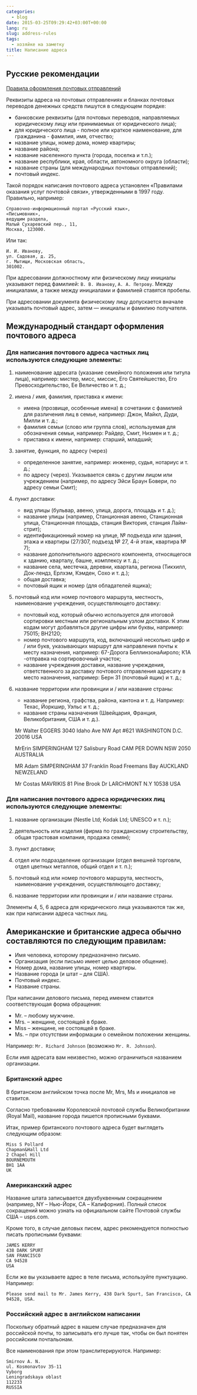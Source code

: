 ```yaml
---
categories:
  - blog
date: 2015-03-25T09:29:42+03:00T+00:00
lang: ru
slug: address-rules
tags:
  - хозяйке на заметку
title: Написание адреса
---
```



## Русские рекомендации ##

[Правила оформления почтовых отправлений](http://www.russianpost.ru/resp_engine.aspx?Path=RP/SERVISE/RU/Home/postuslug/Rule_adress)

Реквизиты адреса на почтовых отправлениях и бланках почтовых переводов
денежных средств пишутся в следующем порядке:

<!--more-->

- банковские реквизиты (для почтовых переводов, направляемых
юридическому лицу или принимаемых от юридического лица);
- для юридического лица - полное или краткое наименование, для
гражданина - фамилия, имя, отчество;
- название улицы, номер дома, номер квартиры;
- название района;
- название населенного пункта (города, поселка и т.п.);
- название республики, края, области, автономного округа (области);
- название страны (для международных почтовых отправлений);
- почтовый индекс.

Такой порядок написания почтового адреса установлен «Правилами
оказания услуг почтовой связи», утвержденными в 1997 году. Правильно,
например:

	Справочно-информационный портал «Русский язык»,
	«Письмовник»,
	ведущим раздела,
	Малый Сухаревский пер., 11,
	Москва, 123000.

Или так:

	И. И. Иванову,
	ул. Садовая, д. 25,
	г. Мытищи, Московская область,
	301002.

При адресовании должностному или физическому лицу инициалы указывают
перед фамилией: `В. В. Иванову`, `А. А. Петрову`. Между инициалами, а
также между инициалами и фамилией ставятся пробелы.


При адресовании документа физическому лицу допускается вначале
указывать почтовый адрес, затем — инициалы и фамилию получателя.


## Международный стандарт оформления почтового адреса ##

### Для написания почтового адреса частных лиц используются следующие элементы: ###

1. наименование адресата (указание семейного положения или титула
   лица), например: мистер, мисс, миссис, Его Святейшество, Его
   Превосходительство, Ее Величество и т. д.;
   
2. имена / имя, фамилия, приставка к имени:
   - имена (прозвище, особенные имена) в сочетании с фамилией для
     различения лиц в семье, например: Джон, Майкл, Дуди, Милли и
     т. д.;
   - фамилия семьи (слово или группа слов), используемая для
   обозначения семьи, например: Райдер, Смит, Низмен и т. д.;
   - приставка к имени, например: старший, младший;

3. занятие, функция, по адресу (через)
   - определенное занятие, например: инженер, судья, нотариус и т. д.;
   - по адресу (через). Указывается связь с другим лицом или
     учреждением (например, по адресу Эйси Браун Бовери, по адресу
     семьи Смит);

4. пункт доставки:
   - вид улицы (бульвар, авеню, улица, дорога, площадь и т. д.);
   - название улицы (например, Станционная авеню, Станционная улица,
   Станционная площадь, станция Виктория, станция Лайм-стрит);
   - идентификационный номер на улице, № подъезда или здания, этажа и
   квартиры (27/307, подъезд № 27, 4-й этаж, квартира № 7);
   - название дополнительного адресного компонента, относящегося к
   зданию, кварталу, башне, комплексу и т. д.;
   - название села, местечка, деревни, квартала, региона (Тикхилл,
   Док-лендз, Ерлхэм, Кэмден, Сохо и т. д.);
   - общая доставка;
   - почтовый ящик и номер (для обладателей ящика);

5. почтовый код или номер почтового маршрута, местность, наименование
учреждения, осуществляющего доставку:
	- почтовый код, который обычно используется для итоговой
	сортировки местным или региональным узлом доставки. К этим кодам
	могут добавляться другие цифры или буквы, например: 75015; ВН2120;
	- номер почтового маршрута, код, включающий несколько цифр и / или
	букв, указывающих маршрут для направления почты к месту
	назначения, например: 67-Дорога БеллинзонаАироло; К1А -отправка на
	сортировочный участок;
	- название учреждения доставки, название учреждения,
	ответственного за доставку почтового отправления адресату в место
	назначения, например: Берн 31 (почтовый ящик) и т. д.;

6. название территории или провинции и / или название страны:
   - название региона, графства, района, кантона и т. д. Например:
   Техас, Йоркшир, Уэльс и т. д.;
   - название страны назначения (Швейцария, Франция, Великобритания,
   США и т. д.).

	Mr Walter EGGERS 3040 Idaho Ave NW Apt #621 WASHINGTON D.C. 20016 USA
		
	MrErin SIMPERINGHAM 127 Salisbury Road CAM PER DOWN NSW 2050 AUSTRALIA

	MR Adam SIMPERINGHAM 37 Franklin Road Freemans Bay AUCKLAND NEWZELAND

	Mr Costas MAVRIKIS 81 Pine Brook Dr LARCHMONT N.Y 10538 USA

### Для написания почтового адреса юридических лиц используются следующие элементы: ###

1. название организации (Nestle Ltd; Kodak Ltd; UNESCO и т. п.);

2. деятельность или изделия (фирма по гражданскому строительству,
общая трастовая компания, продажа семян);

4. пункт доставки;

3. отдел или подразделение организации (отдел внешней торговли, отдел
цветных металлов, общий отдел и т. п.);

5. почтовый код или номер почтового маршрута, местность, наименование
учреждения, осуществляющего доставку;

6. название территории или провинции и / или название страны.

Элементы 4, 5, 6 адреса для юридического лица указываются так же, как
при написании адреса частных лиц.


## Американские и британские адреса обычно составляются по следующим правилам: ##

- Имя человека, которому предназначено письмо.
- Организация (если письмо имеет целью деловое общение).
- Номер дома, название улицы, номер квартиры.
- Название города (и штат – для США).
- Почтовый индекс.
- Название страны.

При написании делового письма, перед именем ставится соответствующая
форма обращения:

- Mr. – любому мужчине.
- Mrs. – женщине, состоящей в браке.
- Miss – женщине, не состоящей в браке.
- Ms. – при отсутствии информации о семейном положении женщины.

Например: `Mr. Richard Johnson` (возможно `Mr. R. Johnson`).

Если имя адресата вам неизвестно, можно ограничиться названием
организации.

### Британский адрес ###

В британском английском точка после Mr, Mrs, Ms и инициалов не
ставится.

Согласно требованиям Королевской почтовой службы Великобритании (Royal
Mail), название города пишется прописными буквами.

Итак, пример британского почтового адреса будет выглядеть следующим
образом:

	Miss S Pollard
	Chapman&Hall Ltd
	2 Chapel Hill
	BOURNEMOUTH
	BH1 1AA
	UK

### Американский адрес ###

Название штата записывается двухбуквенным сокращением (например, NY –
Нью-Йорк, CA – Калифорния). Полный список сокращений можно узнать на
официальном сайте Почтовой службы США – usps.com.

Кроме того, в случае деловых писем, адрес рекомендуется полностью
писать прописными буквами:

	JAMES KERRY
	438 DARK SPURT
	SAN FRANCISCO
	CA 94528
	USA

Если же вы указываете адрес в теле письма, используйте
пунктуацию. Например:

	Please send mail to Mr. James Kerry, 438 Dark Spurt, San Francisco, CA 94528, USA.

### Российский адрес в английском написании ###

Поскольку обратный адрес в нашем случае предназначен для российской
почты, то записывать его лучше так, чтобы он был понятен российским
почтальонам.

Все наименования при этом транслитерируются. Например:

	Smirnov A. N.
	ul. Kosmonavtov 35-11
	Vyborg
	Leningradskaya oblast
	112233
	RUSSIA